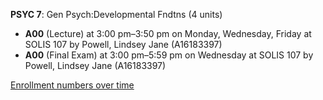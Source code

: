 **PSYC 7**: Gen Psych:Developmental Fndtns (4 units)

- **A00** (Lecture) at 3:00 pm–3:50 pm on Monday, Wednesday, Friday at SOLIS 107 by Powell, Lindsey Jane (A16183397)
- **A00** (Final Exam) at 3:00 pm–5:59 pm on Wednesday at SOLIS 107 by Powell, Lindsey Jane (A16183397)

[Enrollment numbers over time](./PSYC7.tsv)

